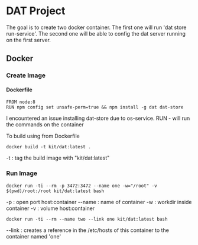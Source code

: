 # DAT Project
The goal is to create two docker container. The first one will run 'dat store run-service'. The second one will be able to config the dat server running on the first server.
## Docker
### Create Image
#### Dockerfile
```
FROM node:8
RUN npm config set unsafe-perm=true && npm install -g dat dat-store
```
I encountered an issue installing dat-store due to os-service.
RUN - will run the commands on the container

To build using from Dockerfile
```
docker build -t kit/dat:latest .
```
-t : tag the build image with "kit/dat:latest"
### Run Image
```
docker run -ti --rm -p 3472:3472 --name one -w="/root" -v $(pwd)/root:/root kit/dat:latest bash
```
-p : open port host:container
--name : name of container
-w : workdir inside container
-v : volume host:container

```
docker run -ti --rm --name two --link one kit/dat:latest bash
```
--link : creates a reference in the /etc/hosts of this container to the container named 'one'

